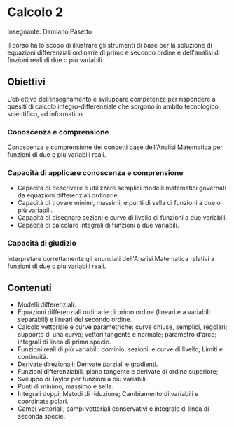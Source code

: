 ﻿# Calcolo 2

Insegnante: Damiano Pasetto

Il corso ha lo scopo di illustrare gli strumenti di base per la soluzione di equazioni differenziali ordinarie di primo e secondo ordine e dell'analisi di finzioni reali di due o più variabili.

## Obiettivi

L’obiettivo dell’insegnamento è sviluppare competenze per rispondere a quesiti di calcolo integro-differenziale che sorgono in ambito tecnologico, scientifico, ad informatico.
  
### Conoscenza e comprensione

Conoscenza e comprensione dei concetti base dell'Analisi Matematica per funzioni di due o più variabili reali.
  
### Capacità di applicare conoscenza e comprensione

- Capacità di descrivere e utilizzare semplici modelli matematici governati da equazioni differenziali ordinarie.
- Capacità di trovare minimi, massimi, e punti di sella di funzioni a due o più variabili.
- Capacità di disegnare sezioni e curve di livello di funzioni a due variabili.
- Capacità di calcolare integrali di funzioni a due variabili.  
  
### Capacità di giudizio

Interpretare correttamente gli enunciati dell'Analisi Matematica relativi a funzioni di due o più variabili reali.

## Contenuti

- Modelli differenziali.
- Equazioni differenziali ordinarie di primo ordine (lineari e a variabili separabili) e lineari del secondo ordine.  
- Calcolo vettoriale e curve parametriche: curve chiuse, semplici, regolari; supporto di una curva; vettori tangente e normale; parametro d'arco; integrali di linea di prima specie.  
- Funzioni reali di più variabili: dominio, sezioni, e curve di livello; Limiti e continuità.
- Derivate direzionali; Derivate parziali e gradienti.  
- Funzioni differenziabili, piano tangente e derivate di ordine superiore;
- Sviluppo di Taylor per funzioni a più variabili.
- Punti di minimo, massimo e sella.
- Integrali doppi; Metodi di riduzione; Cambiamento di variabili e coordinate polari.
- Campi vettoriali, campi vettoriali conservativi e integrale di linea di seconda specie.

